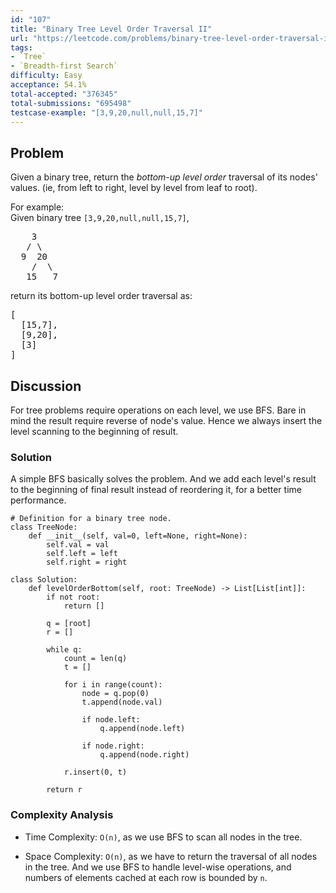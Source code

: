 ```yaml
---
id: "107"
title: "Binary Tree Level Order Traversal II"
url: "https://leetcode.com/problems/binary-tree-level-order-traversal-ii/description/"
tags:
- `Tree`
- `Breadth-first Search`
difficulty: Easy
acceptance: 54.1%
total-accepted: "376345"
total-submissions: "695498"
testcase-example: "[3,9,20,null,null,15,7]"
---
```


## Problem

<p>Given a binary tree, return the <i>bottom-up level order</i> traversal of its nodes' values. (ie, from left to right, level by level from leaf to root).</p>

<p>
For example:<br />
Given binary tree <code>[3,9,20,null,null,15,7]</code>,<br />
<pre>
    3
   / \
  9  20
    /  \
   15   7
</pre>
</p>
<p>
return its bottom-up level order traversal as:<br />
<pre>
[
  [15,7],
  [9,20],
  [3]
]
</pre>
</p>

## Discussion

For tree problems require operations on each level, we use BFS.
Bare in mind the result require reverse of node's value. Hence we always
insert the level scanning to the beginning of result.

### Solution

A simple BFS basically solves the problem. And we add each level's result to the
beginning of final result instead of reordering it,
for a better time performance.

```py3
# Definition for a binary tree node.
class TreeNode:
    def __init__(self, val=0, left=None, right=None):
        self.val = val
        self.left = left
        self.right = right

class Solution:
    def levelOrderBottom(self, root: TreeNode) -> List[List[int]]:
        if not root:
            return []

        q = [root]
        r = []

        while q:
            count = len(q)
            t = []

            for i in range(count):
                node = q.pop(0)
                t.append(node.val)

                if node.left:
                    q.append(node.left)

                if node.right:
                    q.append(node.right)

            r.insert(0, t)

        return r
```

### Complexity Analysis

- Time Complexity: `O(n)`, as we use BFS to scan all nodes in the tree.

- Space Complexity: `O(n)`, as we have to return the traversal of all nodes
  in the tree. And we use BFS to handle level-wise operations,
  and numbers of elements cached at each row is bounded by `n`.
